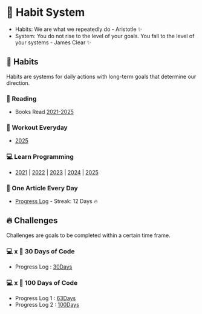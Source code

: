 # 🧭 Habit System
- Habits: We are what we repeatedly do - Aristotle ✨
- System: You do not rise to the level of your goals. You fall to the level of your systems - James Clear ✨

## 📅 Habits
Habits are systems for daily actions with long-term goals that determine our direction.

### 📖 Reading
- Books Read [2021-2025](https://github.com/abhiramready/Habit-System/blob/main/Habits/Reading/README.md)

### 💪 Workout Everyday
- [2025](https://github.com/abhiramready/Habit-System/blob/main/Challenges/WorkoutChallenge/2025.md)

### 💻 Learn Programming
- [2021](https://github.com/abhiramready/Habit-System/blob/main/Habits/LearnProgramming/2021.md) | [2022](https://github.com/abhiramready/Habit-System/blob/main/Habits/LearnProgramming/2022.md) | [2023](https://github.com/abhiramready/Habit-System/blob/main/Habits/LearnProgramming/2023.md) | [2024](https://github.com/abhiramready/Habit-System/blob/main/Habits/LearnProgramming/2024.md) | [2025](https://github.com/abhiramready/Habit-System/blob/main/Habits/LearnProgramming/2025.md)

### 📝 One Article Every Day
- [Progress Log](https://github.com/abhiramready/Habit-System/blob/main/Challenges/OneArticleEveryday/README.md) - Streak: 12 Days 🔥

## 🔥 Challenges
Challenges are goals to be completed within a certain time frame.

### 💻 x 📆 30 Days of Code
- Progress Log : [30Days](https://github.com/abhiramready/Habit-System/blob/main/Challenges/30DaysOfCode/README.md)

### 💻 x 💯 100 Days of Code
- Progress Log 1 : [63Days](https://github.com/abhiramready/Habit-System/blob/main/Challenges/100DaysOfCode/1-100DaysOfCode.md)
- Progress Log 2 : [100Days](https://github.com/abhiramready/Habit-System/blob/main/Challenges/100DaysOfCode/2-100DaysOfCode.md)
